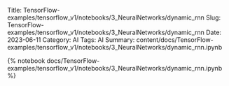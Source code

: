 Title: TensorFlow-examples/tensorflow_v1/notebooks/3_NeuralNetworks/dynamic_rnn
Slug: TensorFlow-examples/tensorflow_v1/notebooks/3_NeuralNetworks/dynamic_rnn
Date: 2023-06-11
Category: AI
Tags: AI
Summary: content/docs/TensorFlow-examples/tensorflow_v1/notebooks/3_NeuralNetworks/dynamic_rnn.ipynb

{% notebook docs/TensorFlow-examples/tensorflow_v1/notebooks/3_NeuralNetworks/dynamic_rnn.ipynb %}